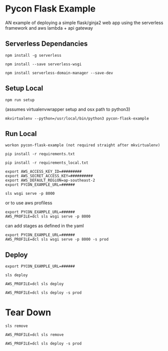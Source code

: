 # Pycon Flask Example

AN example of deploying a simple flask/ginja2 web app using the serverless framework and aws lambda + api gateway


## Serverless Dependancies

```
npm install -g serverless

npm install --save serverless-wsgi

npm install serverless-domain-manager --save-dev
```

## Setup Local

```
npm run setup
```

(assumes virtualenvwrapper setup and osx path to python3)

```
mkvirtualenv --python=/usr/local/bin/python3 pycon-flask-example
```

## Run Local

```
workon pycon-flask-example (not required straight after mkvirtualenv)

pip install -r requirements.txt

pip install -r requirements_local.txt

export AWS_ACCESS_KEY_ID=#########
export AWS_SECRET_ACCESS_KEY=##########
export AWS_DEFAULT_REGiON=ap-southeast-2
export PYCON_EXAMPLE_URL=######

sls wsgi serve -p 8000
```

or to use aws profiless

```
export PYCON_EXAMPLE_URL=######
AWS_PROFILE=dcl sls wsgi serve -p 8000
```

can add stages as defined in the yaml

```
export PYCON_EXAMPLE_URL=######
AWS_PROFILE=dcl sls wsgi serve -p 8000 -s prod
```

## Deploy

```
export PYCON_EXAMPLE_URL=######
```
```
sls deploy
```
```
AWS_PROFILE=dcl sls deploy
```
```
AWS_PROFILE=dcl sls deploy -s prod
```

# Tear Down

```
sls remove
```
```
AWS_PROFILE=dcl sls remove
```
```
AWS_PROFILE=dcl sls deploy -s prod
```
```